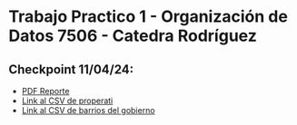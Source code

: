 # Trabajo Practico 1 - Organización de Datos 7506 - Catedra Rodríguez
## Checkpoint 11/04/24: 
- [PDF Reporte](https://drive.google.com/file/d/1p7WD5JNC_S74T8udwd4xZdzWZUduFFf9/view?usp=sharing)
- [Link al CSV de properati](https://drive.usercontent.google.com/download?id=1FnqM4GcZ-2O8QOHA3F2UpjKPxhmoPhgv)
- [Link al CSV de barrios del gobierno](https://cdn.buenosaires.gob.ar/datosabiertos/datasets/ministerio-de-educacion/barrios/barrios.geojson)
